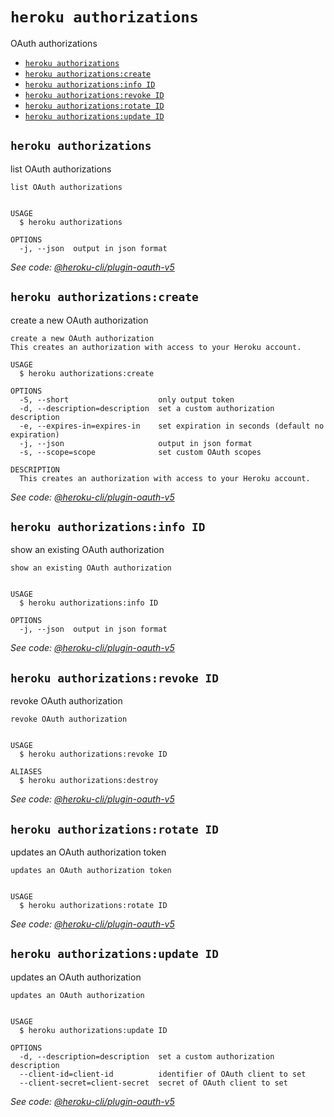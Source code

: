 `heroku authorizations`
=======================

OAuth authorizations

* [`heroku authorizations`](#heroku-authorizations)
* [`heroku authorizations:create`](#heroku-authorizationscreate)
* [`heroku authorizations:info ID`](#heroku-authorizationsinfo-id)
* [`heroku authorizations:revoke ID`](#heroku-authorizationsrevoke-id)
* [`heroku authorizations:rotate ID`](#heroku-authorizationsrotate-id)
* [`heroku authorizations:update ID`](#heroku-authorizationsupdate-id)

## `heroku authorizations`

list OAuth authorizations

```
list OAuth authorizations


USAGE
  $ heroku authorizations

OPTIONS
  -j, --json  output in json format
```

_See code: [@heroku-cli/plugin-oauth-v5](https://github.com/heroku/cli/blob/v7.53.0/packages/oauth-v5/lib/commands/authorizations/index.js)_

## `heroku authorizations:create`

create a new OAuth authorization

```
create a new OAuth authorization
This creates an authorization with access to your Heroku account.

USAGE
  $ heroku authorizations:create

OPTIONS
  -S, --short                    only output token
  -d, --description=description  set a custom authorization description
  -e, --expires-in=expires-in    set expiration in seconds (default no expiration)
  -j, --json                     output in json format
  -s, --scope=scope              set custom OAuth scopes

DESCRIPTION
  This creates an authorization with access to your Heroku account.
```

_See code: [@heroku-cli/plugin-oauth-v5](https://github.com/heroku/cli/blob/v7.53.0/packages/oauth-v5/lib/commands/authorizations/create.js)_

## `heroku authorizations:info ID`

show an existing OAuth authorization

```
show an existing OAuth authorization


USAGE
  $ heroku authorizations:info ID

OPTIONS
  -j, --json  output in json format
```

_See code: [@heroku-cli/plugin-oauth-v5](https://github.com/heroku/cli/blob/v7.53.0/packages/oauth-v5/lib/commands/authorizations/info.js)_

## `heroku authorizations:revoke ID`

revoke OAuth authorization

```
revoke OAuth authorization


USAGE
  $ heroku authorizations:revoke ID

ALIASES
  $ heroku authorizations:destroy
```

_See code: [@heroku-cli/plugin-oauth-v5](https://github.com/heroku/cli/blob/v7.53.0/packages/oauth-v5/lib/commands/authorizations/revoke.js)_

## `heroku authorizations:rotate ID`

updates an OAuth authorization token

```
updates an OAuth authorization token


USAGE
  $ heroku authorizations:rotate ID
```

_See code: [@heroku-cli/plugin-oauth-v5](https://github.com/heroku/cli/blob/v7.53.0/packages/oauth-v5/lib/commands/authorizations/rotate.js)_

## `heroku authorizations:update ID`

updates an OAuth authorization

```
updates an OAuth authorization


USAGE
  $ heroku authorizations:update ID

OPTIONS
  -d, --description=description  set a custom authorization description
  --client-id=client-id          identifier of OAuth client to set
  --client-secret=client-secret  secret of OAuth client to set
```

_See code: [@heroku-cli/plugin-oauth-v5](https://github.com/heroku/cli/blob/v7.53.0/packages/oauth-v5/lib/commands/authorizations/update.js)_
